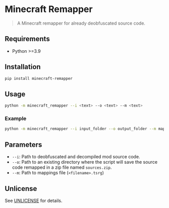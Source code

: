 # Minecraft Remapper

> A Minecraft remapper for already deobfuscated source code.

## Requirements

- Python >=3.9

## Installation

```sh
pip install minecraft-remapper
```

## Usage

```sh
python -m minecraft_remapper --i <text> --o <text> --m <text>
```

### Example

```sh
python -m minecraft_remapper --i input_folder --o output_folder --m mappings_file.tsrg
```

## Parameters

- `--i`: Path to deobfuscated and decompiled mod source code.
- `--o`: Path to an existing directory where the script will save the source code remapped in a zip file named `sources.zip`.
- `--m`: Path to mappings file (`<filename>.tsrg`)

## Unlicense

See [UNLICENSE](UNLICENSE) for details.
